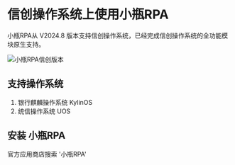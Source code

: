 # 信创操作系统上使用小瓶RPA

小瓶RPA从 V2024.8 版本支持信创操作系统，已经完成信创操作系统的全功能模块原生支持。


![小瓶RPA信创版本](https://www.pbottle.com/static/upload/20241020/17294114803702.png)

## 支持操作系统

1. 银行麒麟操作系统  KylinOS
2. 统信操作系统 UOS

## 安装 小瓶RPA

官方应用商店搜索 '小瓶RPA'

